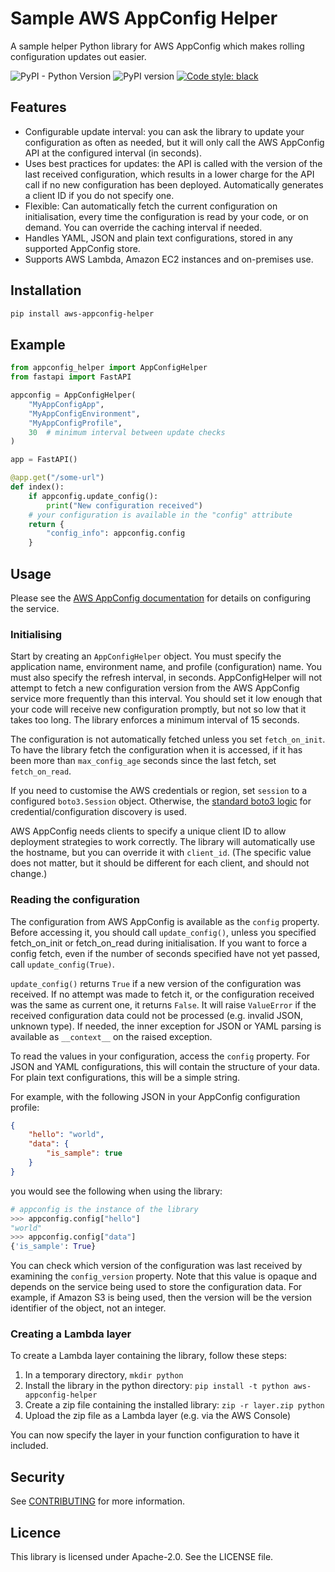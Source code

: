 # Sample AWS AppConfig Helper

A sample helper Python library for AWS AppConfig which makes rolling configuration updates out easier.

![PyPI - Python Version](https://img.shields.io/pypi/pyversions/aws-appconfig-helper) ![PyPI version](https://badge.fury.io/py/aws-appconfig-helper.svg) [![Code style: black](https://img.shields.io/badge/code%20style-black-000000.svg)](https://github.com/psf/black)

## Features

* Configurable update interval: you can ask the library to update your configuration as often as needed, but it will only call the AWS AppConfig API at the configured interval (in seconds).
* Uses best practices for updates: the API is called with the version of the last received configuration, which results in a lower charge for the API call if no new configuration has been deployed. Automatically generates a client ID if you do not specify one.
* Flexible: Can automatically fetch the current configuration on initialisation, every time the configuration is read by your code, or on demand. You can override the caching interval if needed.
* Handles YAML, JSON and plain text configurations, stored in any supported AppConfig store.
* Supports AWS Lambda, Amazon EC2 instances and on-premises use.

## Installation

```bash
pip install aws-appconfig-helper
```

## Example

```python
from appconfig_helper import AppConfigHelper
from fastapi import FastAPI

appconfig = AppConfigHelper(
    "MyAppConfigApp",
    "MyAppConfigEnvironment",
    "MyAppConfigProfile",
    30  # minimum interval between update checks
)

app = FastAPI()

@app.get("/some-url")
def index():
    if appconfig.update_config():
        print("New configuration received")
    # your configuration is available in the "config" attribute
    return {
        "config_info": appconfig.config
    }
```

## Usage

Please see the [AWS AppConfig documentation](https://docs.aws.amazon.com/appconfig/latest/userguide/what-is-appconfig.html) for details on configuring the service.

### Initialising

Start by creating an `AppConfigHelper` object. You must specify the application name, environment name, and profile (configuration) name. You must also specify the refresh interval, in seconds. AppConfigHelper will not attempt to fetch a new configuration version from the AWS AppConfig service more frequently than this interval. You should set it low enough that your code will receive new configuration promptly, but not so low that it takes too long. The library enforces a minimum interval of 15 seconds.

The configuration is not automatically fetched unless you set `fetch_on_init`. To have the library fetch the configuration when it is accessed, if it has been more than `max_config_age` seconds since the last fetch, set `fetch_on_read`.

If you need to customise the AWS credentials or region, set `session` to a configured `boto3.Session` object. Otherwise, the [standard boto3 logic](https://boto3.amazonaws.com/v1/documentation/api/latest/guide/configuration.html) for credential/configuration discovery is used.

AWS AppConfig needs clients to specify a unique client ID to allow deployment strategies to work correctly. The library will automatically use the hostname, but you can override it with `client_id`. (The specific value does not matter, but it should be different for each client, and should not change.)

### Reading the configuration

The configuration from AWS AppConfig is available as the `config` property. Before accessing it, you should call `update_config()`, unless you specified fetch_on_init or fetch_on_read during initialisation. If you want to force a config fetch, even if the number of seconds specified have not yet passed, call `update_config(True)`.

`update_config()` returns `True` if a new version of the configuration was received. If no attempt was made to fetch it, or the configuration received was the same as current one, it returns `False`. It will raise `ValueError` if the received configuration data could not be processed (e.g. invalid JSON, unknown type). If needed, the inner exception for JSON or YAML parsing is available as `__context__` on the raised exception.

To read the values in your configuration, access the `config` property. For JSON and YAML configurations, this will contain the structure of your data. For plain text configurations, this will be a simple string.

For example, with the following JSON in your AppConfig configuration profile:

```json
{
    "hello": "world",
    "data": {
        "is_sample": true
    }
}
```

you would see the following when using the library:

```python
# appconfig is the instance of the library
>>> appconfig.config["hello"]
"world"
>>> appconfig.config["data"]
{'is_sample': True}
```

You can check which version of the configuration was last received by examining the `config_version` property. Note that this value is opaque and depends on the service being used to store the configuration data. For example, if Amazon S3 is being used, then the version will be the version identifier of the object, not an integer.

### Creating a Lambda layer

To create a Lambda layer containing the library, follow these steps:

1. In a temporary directory, `mkdir python`
1. Install the library in the python directory: `pip install -t python aws-appconfig-helper`
1. Create a zip file containing the installed library: `zip -r layer.zip python`
1. Upload the zip file as a Lambda layer (e.g. via the AWS Console)

You can now specify the layer in your function configuration to have it included.

## Security

See [CONTRIBUTING](CONTRIBUTING.md#security-issue-notifications) for more information.

## Licence

This library is licensed under Apache-2.0. See the LICENSE file.
